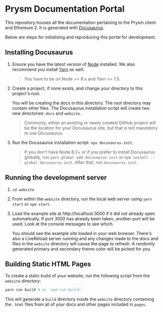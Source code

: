 # Prysm Documentation Portal

This repository houses all the documentation pertaining to the Prysm client and Ethereum 2. It is generated with [Docusaurus](https://github.com/facebook/docusaurus). 

Below are steps for initialising and reproducing this portal for development.

## Installing Docusaurus

1.  Ensure you have the latest version of [Node](https://nodejs.org/en/download/) installed. We also recommend you install [Yarn](https://yarnpkg.com/en/docs/install) as well.

    > You have to be on Node >= 8.x and Yarn >= 1.5.

2.  Create a project, if none exists, and change your directory to this project's root.

    You will be creating the docs in this directory. The root directory may contain other files. The Docusaurus installation script will create two new directories: `docs` and `website`.

    > Commonly, either an existing or newly created GitHub project will be the location for your Docusaurus site, but that is not mandatory to use Docusaurus.

3.  Run the Docusaurus installation script: `npx docusaurus-init`.

    > If you don't have Node 8.2+ or if you prefer to install Docusaurus globally, run `yarn global add docusaurus-init` or `npm install --global docusaurus-init`. After that, run `docusaurus-init`.

## Running the development server

1.  `cd website`
2.  From within the `website` directory, run the local web server using `yarn start` or `npm start`.
3.  Load the example site at http://localhost:3000 if it did not already open automatically. If port 3000 has already been taken, another port will be used. Look at the console messages to see which.

    You should see the example site loaded in your web browser. There's also a LiveReload server running and any changes made to the docs and files in the `website` directory will cause the page to refresh. A randomly generated primary and secondary theme color will be picked for you.
    
    
## Building Static HTML Pages

To create a static build of your website, run the following script from the `website` directory:

```bash
yarn run build # or `npm run build`
```

This will generate a `build` directory inside the `website` directory containing the `.html` files from all of your docs and other pages included in `pages`.
